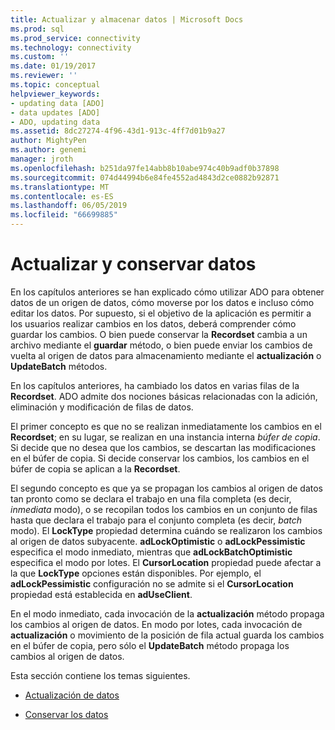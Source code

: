 ```yaml
---
title: Actualizar y almacenar datos | Microsoft Docs
ms.prod: sql
ms.prod_service: connectivity
ms.technology: connectivity
ms.custom: ''
ms.date: 01/19/2017
ms.reviewer: ''
ms.topic: conceptual
helpviewer_keywords:
- updating data [ADO]
- data updates [ADO]
- ADO, updating data
ms.assetid: 8dc27274-4f96-43d1-913c-4ff7d01b9a27
author: MightyPen
ms.author: genemi
manager: jroth
ms.openlocfilehash: b251da97fe14abb8b10abe974c40b9adf0b37898
ms.sourcegitcommit: 074d44994b6e84fe4552ad4843d2ce0882b92871
ms.translationtype: MT
ms.contentlocale: es-ES
ms.lasthandoff: 06/05/2019
ms.locfileid: "66699885"
---
```

# <a name="updating-and-persisting-data"></a>Actualizar y conservar datos
En los capítulos anteriores se han explicado cómo utilizar ADO para obtener datos de un origen de datos, cómo moverse por los datos e incluso cómo editar los datos. Por supuesto, si el objetivo de la aplicación es permitir a los usuarios realizar cambios en los datos, deberá comprender cómo guardar los cambios. O bien puede conservar la **Recordset** cambia a un archivo mediante el **guardar** método, o bien puede enviar los cambios de vuelta al origen de datos para almacenamiento mediante el **actualización** o  **UpdateBatch** métodos.  
  
 En los capítulos anteriores, ha cambiado los datos en varias filas de la **Recordset**. ADO admite dos nociones básicas relacionadas con la adición, eliminación y modificación de filas de datos.  
  
 El primer concepto es que no se realizan inmediatamente los cambios en el **Recordset**; en su lugar, se realizan en una instancia interna *búfer de copia*. Si decide que no desea que los cambios, se descartan las modificaciones en el búfer de copia. Si decide conservar los cambios, los cambios en el búfer de copia se aplican a la **Recordset**.  
  
 El segundo concepto es que ya se propagan los cambios al origen de datos tan pronto como se declara el trabajo en una fila completa (es decir, *inmediata* modo), o se recopilan todos los cambios en un conjunto de filas hasta que declara el trabajo para el conjunto completa (es decir, *batch* modo). El **LockType** propiedad determina cuándo se realizaron los cambios al origen de datos subyacente. **adLockOptimistic** o **adLockPessimistic** especifica el modo inmediato, mientras que **adLockBatchOptimistic** especifica el modo por lotes. El **CursorLocation** propiedad puede afectar a la que **LockType** opciones están disponibles. Por ejemplo, el **adLockPessimistic** configuración no se admite si el **CursorLocation** propiedad está establecida en **adUseClient**.  
  
 En el modo inmediato, cada invocación de la **actualización** método propaga los cambios al origen de datos. En modo por lotes, cada invocación de **actualización** o movimiento de la posición de fila actual guarda los cambios en el búfer de copia, pero sólo el **UpdateBatch** método propaga los cambios al origen de datos.  
  
 Esta sección contiene los temas siguientes.  
  
-   [Actualización de datos](../../../ado/guide/data/updating-data.md)  
  
-   [Conservar los datos](../../../ado/guide/data/persisting-data.md)
